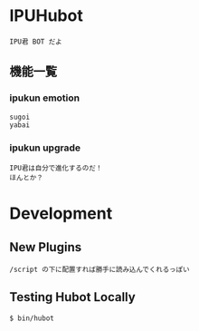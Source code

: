 # IPUHubot
    IPU君 BOT だよ
## 機能一覧
### ipukun emotion
	sugoi
    yabai
### ipukun upgrade
    IPU君は自分で進化するのだ！
    ほんとか？

# Development
## New Plugins
    /script の下に配置すれば勝手に読み込んでくれるっぽい

## Testing Hubot Locally
    $ bin/hubot
